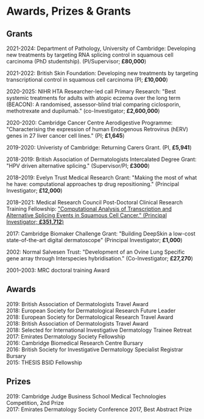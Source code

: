# Awards, Prizes & Grants

## Grants

2021-2024: Department of Pathology, University of Cambridge: Developing new treatments by targeting RNA splicing control in squamous cell carcinoma (PhD studentship). (PI/Supervisor; **£80,000**) <br>

2021-2022: British Skin Foundation: Developing new treatments by targeting transcriptional control in squamous cell carcinoma (PI; **£10,000**) <br>

2020-2025: NIHR HTA Researcher-led call Primary Research: "Best systemic treatments for adults with atopic eczema over the long term (BEACON): A randomised, assessor-blind trial comparing ciclosporin, methotrexate and dupilumab." (co-Investigator; **£2,600,000**) <br>

2020-2020: Cambridge Cancer Centre Aerodigestive Programme: "Characterising the expression of human Endogenous Retrovirus (hERV) genes in 27 liver cancer cell lines." (PI; **£1,645**) <br>

2019-2020: Univeristy of Cambridge: Returning Carers Grant. (PI, **£5,941**) <br>

2018-2019: British Association of Dermatologists Intercalated Degree Grant: "HPV driven alternative splicing." (Supervisor/PI; **£3000**) <br>

2018–2019: Evelyn Trust Medical Research Grant: "Making the most of what he have: computational approaches tp drug repositioning." (Principal Investigator; **£12,000**) <br>

2018–2021: Medical Research Council Post-Doctoral Clinical Research Training Fellowship: ["Computational Analysis of Transcription and Alternative Splicing Events in Squamous Cell Cancer." (Principal Investigator; **£351,712**)](https://gtr.ukri.org/project/0FBDB2E3-C572-4CE9-9F4F-2CEAD58E2210) <br>

2017: Cambridge Biomaker Challenge Grant: "Building DeepSkin a low-cost state-of-the-art digital dermatoscope" (Principal Investigator; **£1,000**) <br>

2002: Normal Salvesen Trust: "Development of an Ovine Lung Specific gene array through Interspecies hybridisation." (Co-Investigator; **£27,270**) <br>

2001–2003: MRC doctoral training Award 

## Awards

2019: British Association of Dermatologists Travel Award <br>
2018: European Society for Dermatological Research Future Leader <br>
2018: European Society for Dermatological Research Travel Award <br>
2018: British Association of Dermatologists Travel Award <br>
2018: Selected for International Investigative Dermatology Trainee Retreat <br>
2017: Emirates Dermatology Society Fellowship <br> 
2016: Cambridge Biomedical Research Centre Bursary <br> 
2016: British Society for Investigative Dermatology Specialist Registrar Bursary <br> 
2015: THESIS BSID Fellowship <br> 

## Prizes

2019: Cambridge Judge Business School Medical Technologies Competition, 2nd Prize <br>
2017: Emirates Dermatology Society Conference 2017, Best Abstract Prize <br>

